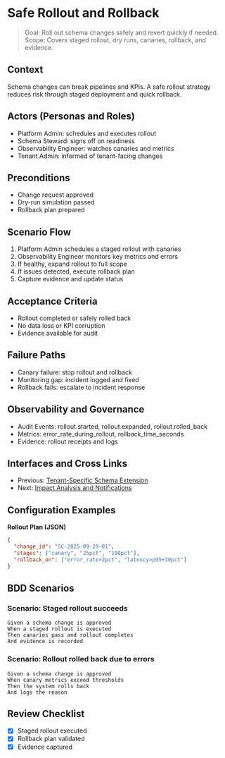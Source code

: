 # Safe Rollout and Rollback

> Goal: Roll out schema changes safely and revert quickly if needed.  
> Scope: Covers staged rollout, dry runs, canaries, rollback, and evidence.

## Context
Schema changes can break pipelines and KPIs. A safe rollout strategy reduces risk through staged deployment and quick rollback.

## Actors (Personas and Roles)
- Platform Admin: schedules and executes rollout  
- Schema Steward: signs off on readiness  
- Observability Engineer: watches canaries and metrics  
- Tenant Admin: informed of tenant-facing changes

## Preconditions
- Change request approved  
- Dry-run simulation passed  
- Rollback plan prepared

## Scenario Flow
1. Platform Admin schedules a staged rollout with canaries  
2. Observability Engineer monitors key metrics and errors  
3. If healthy, expand rollout to full scope  
4. If issues detected, execute rollback plan  
5. Capture evidence and update status

## Acceptance Criteria
- Rollout completed or safely rolled back  
- No data loss or KPI corruption  
- Evidence available for audit

## Failure Paths
- Canary failure: stop rollout and rollback  
- Monitoring gap: incident logged and fixed  
- Rollback fails: escalate to incident response

## Observability and Governance
- Audit Events: rollout.started, rollout.expanded, rollout.rolled_back  
- Metrics: error_rate_during_rollout, rollback_time_seconds  
- Evidence: rollout receipts and logs

## Interfaces and Cross Links
- Previous: [Tenant-Specific Schema Extension](03e-tenant-specific-schema-extension.md)  
- Next: [Impact Analysis and Notifications](03g-impact-analysis-notifications.md)

## Configuration Examples

**Rollout Plan (JSON)**
```json
{
  "change_id": "SC-2025-09-29-01",
  "stages": ["canary", "25pct", "100pct"],
  "rollback_on": ["error_rate>2pct", "latency>p95+30pct"]
}
```

## BDD Scenarios

### Scenario: Staged rollout succeeds
```gherkin
Given a schema change is approved
When a staged rollout is executed
Then canaries pass and rollout completes
And evidence is recorded
```

### Scenario: Rollout rolled back due to errors
```gherkin
Given a schema change is approved
When canary metrics exceed thresholds
Then the system rolls back
And logs the reason
```

## Review Checklist
- [x] Staged rollout executed  
- [x] Rollback plan validated  
- [x] Evidence captured  
